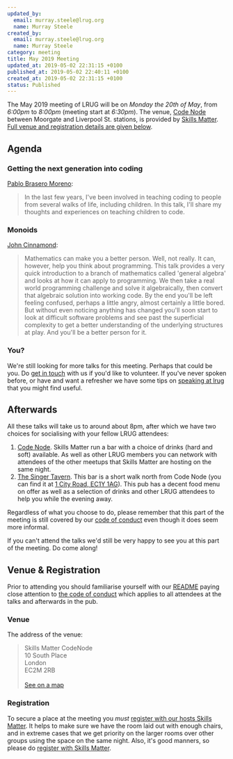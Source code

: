 ```yaml
---
updated_by:
  email: murray.steele@lrug.org
  name: Murray Steele
created_by:
  email: murray.steele@lrug.org
  name: Murray Steele
category: meeting
title: May 2019 Meeting
updated_at: 2019-05-02 22:31:15 +0100
published_at: 2019-05-02 22:40:11 +0100
created_at: 2019-05-02 22:31:15 +0100
status: Published
---
```


The May 2019 meeting of LRUG will be on *Monday the 20th of May*,
from _6:00pm_ to _8:00pm_ (meeting start at _6:30pm_).  The venue, [Code
Node][skills-matter-venue] between Moorgate and Liverpool St. stations, is
provided by [Skills Matter](http://www.skillsmatter.com).  [Full venue and
registration details are given below](#may19registration).

Agenda
------

### Getting the next generation into coding

[Pablo Brasero Moreno](https://twitter.com/pablobm):

> In the last few years, I've been involved in teaching coding to people
> from several walks of life, including children. In this talk, I'll share
> my thoughts and experiences on teaching children to code.

### Monoids

[John Cinnamond](https://twitter.com/jcinnamond):

> Mathematics can make you a better person. Well, not really. It can, 
> however, help you think about programming. This talk provides a very quick 
> introduction to a branch of mathematics called 'general algebra' and looks
> at how it can apply to programming. We then take a real world programming 
> challenge and solve it algebraically, then convert that algebraic solution
> into working code. By the end you'll be left feeling confused, perhaps a 
> little angry, almost certainly a little bored. But without even noticing 
> anything has changed you'll soon start to look at difficult software
> problems and see past the superficial complexity to get a better 
> understanding of the underlying structures at play. And you'll be a better
> person for it.

### You?

We're still looking for more talks for this meeting.  Perhaps that could
be you.  Do [get in touch](mailto:talks@lrug.org) with us if you'd like
to volunteer.  If you've never spoken before, or have and want a refresher
we have some tips on [speaking at lrug](http://readme.lrug.org/#talks)
that you might find useful.

Afterwards
----------

All these talks will take us to around about 8pm, after which we have two
choices for socialising with your fellow LRUG attendees:

1. [Code Node][skills-matter-venue].  Skills Matter run a bar with a
   choice of drinks (hard and soft) available.  As well as other LRUG members
   you can network with attendees of the other meetups that Skills Matter are
   hosting on the same night.
2. [The Singer Tavern](http://singertavern.com/).  This bar is a short walk
   north from Code Node (you can find it at [1 City Road, EC1Y
   1AG](https://goo.gl/maps/w9kPu)).  This pub has a decent food menu on offer
   as well as a selection of drinks and other LRUG attendees to help you
   while the evening away.

Regardless of what you choose to do, please remember that this part of the
meeting is still covered by our [code of
conduct](http://readme.lrug.org/#code-of-conduct) even though it does seem more
informal.

If you can't attend the talks we'd still be very happy to see you at this part
of the meeting.  Do come along!

Venue & Registration <a name="may19registration">&nbsp;</a>
-----------------------------------------------------------

Prior to attending you should familiarise yourself with our
[README](http://readme.lrug.org/) paying close attention to [the code of
conduct](http://readme.lrug.org/#code-of-conduct) which applies to
all attendees at the talks and afterwards in the pub.

### Venue

The address of the venue:

> Skills Matter CodeNode<br/>10 South Place<br/>London<br/>EC2M 2RB<br/><br/>[See on a map](https://goo.gl/maps/ONJT4)

### Registration

To secure a place at the meeting you *must* [register with our hosts
Skills Matter][skills-matter-event].  It helps to
make sure we have the room laid out with enough chairs, and in extreme cases
that we get priority on the larger rooms over other groups using the space on
the same night.  Also, it's good manners, so please do [register with Skills
Matter][skills-matter-event].

[skills-matter-venue]: https://skillsmatter.com/locations/264-skills-matter-codenode
[skills-matter-event]: https://skillsmatter.com/meetups/11952-lrug
